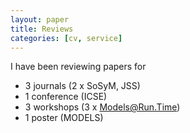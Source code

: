 ```yaml
---
layout: paper
title: Reviews
categories: [cv, service]
---
```


I have been reviewing papers for

- 3 journals (2 x SoSyM, JSS)
- 1 conference (ICSE)
- 3 workshops (3 x Models@Run.Time)
- 1 poster (MODELS)